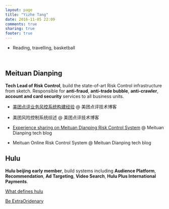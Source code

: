 ```yaml
---
layout: page
title: "Yizhe Tang"
date: 2016-11-05 22:09
comments: true
sharing: true
footer: true
---
```


- Reading, travelling, basketball

<br/>

## Meituan Dianping

**Tech Lead of Risk Control**, build the state-of-art Risk Control infrastructure from sketch. Responsible for **anti-fraud**, **anti-trade bubble**, **anti-crawler**, **account and card security** services to all business units.

- [美团点评业务风控系统构建经验](https://tech.meituan.com/2017/01/13/risk-control-system-experience-sharing.html) @ 美团点评技术博客
- 美团风险控制系统综述 @ 美团点评技术博客

- [Experience sharing on Meituan Dianping Risk Control System](https://tech.meituan.com/2017/01/13/risk-control-system-experience-sharing.html) @ Meituan Dianping tech blog
- Meituan Online Risk Control System @ Meituan Dianping tech blog


## Hulu

**Hulu beijing early member**, build systems including **Audience Platform**, **Recommendation**, **Ad Targeting**, **Video Search**, **Hulu Plus International Payments**.

[What defines hulu](http://v.youku.com/v_show/id_XMzQ1NTk2MzU0MA==.html?spm=a2h3j.8428770.3416059.1)

[Be ExtraOridenary](http://v.youku.com/v_show/id_XMzQ1NTk4MTgxNg==.html?spm=a2h3j.8428770.3416059.1)


